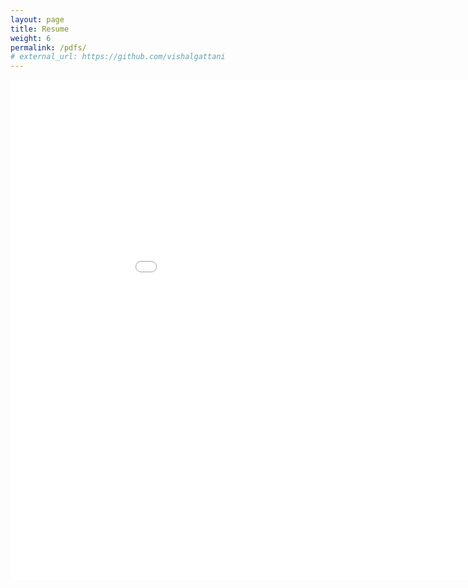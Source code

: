 ```yaml
---
layout: page
title: Resume
weight: 6
permalink: /pdfs/
# external_url: https://github.com/vishalgattani
---
```


<iframe src="/pdfs/Vishal_Gattani_CV.pdf" style="width:1000px; height:800px;" frameborder="0" allowfullscreen></iframe>
